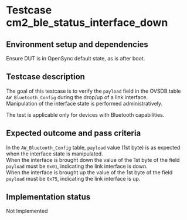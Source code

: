 # Testcase cm2_ble_status_interface_down

## Environment setup and dependencies

Ensure DUT is in OpenSync default state, as is after boot.

## Testcase description

The goal of this testcase is to verify the `payload` field in the OVSDB table `AW_Bluetooth_Config` during the drop/up
of a link interface.\
Manipulation of the interface state is performed administratively.

The test is applicable only for devices with Bluetooth capabilities.

## Expected outcome and pass criteria

In the `AW_Bluetooth_Config` table, `payload` value (1st byte) is as expected when the interface state is
manipulated.\
When the interface is brought down the value of the 1st byte of the field `payload` must be `0x01`,
indicating the link interface is down.\
When the interface is brought up the value of the 1st byte of the field
`payload` must be `0x75`, indicating the link interface is up.

## Implementation status

Not Implemented
